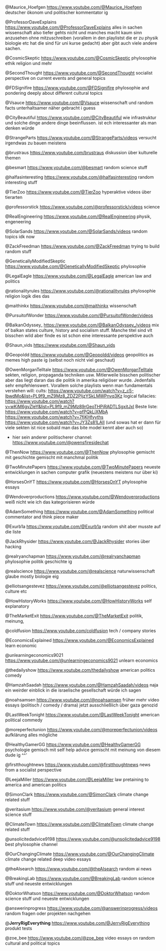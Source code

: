 

@Maurice_Hoefgen https://www.youtube.com/@Maurice_Hoefgen
deutscher ökonom und politischer kommentator ig

@ProfessorDaveExplains https://www.youtube.com/@ProfessorDaveExplains
alles in sachen wissenschaft also tiefer gehts nicht und manches macht kaum sinn anzusehen ohne mitzuschreiben (vorallem in den playlistst die er zu physik biologie etc hat die sind für uni kurse gedacht) aber gibt auch viele andere sachen. 

@CosmicSkeptic https://www.youtube.com/@CosmicSkeptic
phylosophie ethik religion und mehr

@SecondThought https://www.youtube.com/@SecondThought
socialist perspective on current events and general topics

@FDSignifire https://www.youtube.com/@FDSignifire 
phylosophie and pondering deeply about different cultural topics

@Vsauce https://www.youtube.com/@Vsauce
wissenschaft und random facts unterhaltsamer näher gebracht i guess

@CityBeautiful https://www.youtube.com/@CityBeautiful
wie infrastruktur und solche dinge andere dinge beeinflussen. ist ech interessanter als man denken würde

@StrangeParts https://www.youtube.com/@StrangeParts/videos
versucht irgendwas zu bauen meistens 

@brustraus https://www.youtube.com/brustraus
diskussion über kulturelle themen

@besmart https://www.youtube.com/@besmart
random science stuff

@halfasinteresting https://www.youtube.com/@halfasinteresting
random interesting stuff

@TierZoo https://www.youtube.com/@TierZoo
hyperaktive videos über tierarten 

@professorstick https://www.youtube.com/@professorstick/videos
science

@RealEngineering https://www.youtube.com/@RealEngineering
physik, engeneering

@SolarSands https://www.youtube.com/@SolarSands/videos
random topics idk now

@ZackFreedman https://www.youtube.com/@ZackFreedman
trying to build random stuff

@GeneticallyModifiedSkeptic https://www.youtube.com/@GeneticallyModifiedSkeptic
phylosophie

@LegalEagle https://www.youtube.com/@LegalEagle
american law and politics

@rationalityrules https://www.youtube.com/@rationalityrules
phylosophie religion logik dies das



@maithinkx https://www.youtube.com/@maithinkx
wissenschaft



@PursuitofWonder https://www.youtube.com/@PursuitofWonder/videos

@BalkanOdyssey_ https://www.youtube.com/@BalkanOdyssey_/videos
mix of balkan states culture, history and socialism stuff. Manche titel sind vlt bisschen wild aber finde es ist schon eine interessante perspektive auch

@Shaun_vids https://www.youtube.com/@Shaun_vids

@Geopoldd https://www.youtube.com/@Geopoldd/videos
geopolitics as memes high paste ig (selbst noch nicht viel geschaut)

@OwenMorganTelltale https://www.youtube.com/@OwenMorganTelltale
sekten, religion, propaganda techniken usw. 
Mitlerweile bisschen politischer aber das liegt daran das die politik in amerika religiöser wurde.
Jedenfalls sehr empfehlenswert.
Vorallem solche playlists wenn man fundamentals verstehen will:
cults: https://www.youtube.com/watch?v=z_c5-lbwdMo&list=PL9f9_mZ9Mz8_ZDZ2PljzYSkLMWPnvq3Kz
logical fallacies: https://www.youtube.com/watch?v=wKiM6gvZleY&list=PL9f9_mZ9Mz89rGeoTHPjRADTLSgxitJxI
Beste liste:
https://www.youtube.com/watch?v=pfPQkLiXMbA
https://www.youtube.com/watch?v=7fjKHfvyths
https://www.youtube.com/watch?v=JY3Zs81LAII (und sowas hat er dann für viele sekten ist nice sobald man das bite model kennt aber auch so)
- hier sein anderer politischerer channel: https://www.youtube.com/@owensfiresidechat

@ThenNow https://www.youtube.com/@ThenNow
phylosophie gemischt mit geschichte gemischt mit manchmal politik 

@TwoMinutePapers https://www.youtube.com/@TwoMinutePapers
neueste entwicklungen in sachen computer grafik (neuestens meistens nur über ki)

@HorsesOnYT https://www.youtube.com/@HorsesOnYT
phylosophie essays

 @Wendoverproductions https://www.youtube.com/@Wendoverproductions
 weiß nicht wie ich das kategorisieren würde 

@AdamSomething https://www.youtube.com/@AdamSomething
political commentator and think piece maker

@Exurb1a https://www.youtube.com/@Exurb1a
random shit aber musste auf die liste 

@JackRhysider https://www.youtube.com/@JackRhysider
stories über hacking

@realryanchapman https://www.youtube.com/@realryanchapman
phylosophie politik geschichte ig

@realscience https://www.youtube.com/@realscience
naturwissenschaft glaube mostly biologie eig

@elliotsangestevez https://www.youtube.com/@elliotsangestevez
politics, culture etc

@HowHistoryWorks https://www.youtube.com/@HowHistoryWorks
self explanatory

@TheMarketExit https://www.youtube.com/@TheMarketExit
politik, meinung,

@coldfusion https://www.youtube.com/coldfusion
tech / company stories

@EconomicsExplained https://www.youtube.com/@EconomicsExplained
learn economic

@unlearningeconomics9021 https://www.youtube.com/@unlearningeconomics9021
unlearn economics 

@thedailyshow https://www.youtube.com/thedailyshow
american politics comedy

@HamzahSaadah https://www.youtube.com/@HamzahSaadah/videos
naja ein weirder einblick in die israelische gesellschaft würde ich sagen

@noahsamsen https://www.youtube.com/@noahsamsen
früher mehr video essays (politisch / comedy / drama) jetzt ausschließlich über gaza genozid

@LastWeekTonight https://www.youtube.com/@LastWeekTonight
american political commedy

@moreperfectunion https://www.youtube.com/@moreperfectunion/videos
aufklärung alles mögliche

@HealthyGamerGG https://www.youtube.com/@HealthyGamerGG
psychologie gemisch mit self help advice gemischt mit meinung von diesem dude ig ^^'

@firstthoughtnews https://www.youtube.com/@firstthoughtnews
news from a socialist perspective

@LeejaMiller https://www.youtube.com/@LeejaMiller
law pretaining to america and american politics

@SimonClark https://www.youtube.com/@SimonClark
climate change related stuff

@veritasium https://www.youtube.com/@veritasium
general interest science stuff

@ClimateTown https://www.youtube.com/@ClimateTown
climate change related stuff

@unsolicitedadvice9198 https://www.youtube.com/@unsolicitedadvice9198
best phylosophie channel

@OurChangingClimate https://www.youtube.com/@OurChangingClimate
climate change related deep video essays

@theAIsearch https://www.youtube.com/@theAIsearch
random ai news

@BreakingLab https://www.youtube.com/@BreakingLab
random science stuff und neueste entwicklungen

@DoktorWhatson https://www.youtube.com/@DoktorWhatson
random science stuff und neueste entwicklungen





@answerinprogress https://www.youtube.com/@answerinprogress/videos
random fragen oder projekten nachgehen




@**JerryRigEverything** https://www.youtube.com/@JerryRigEverything 
produkt tests

@zoe_bee https://www.youtube.com/@zoe_bee
video essays on random cultural and political topics 

